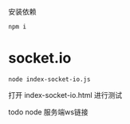
安装依赖
```
npm i
```

# socket.io
```
node index-socket-io.js
```

打开 index-socket-io.html 进行测试

todo
node 服务端ws链接